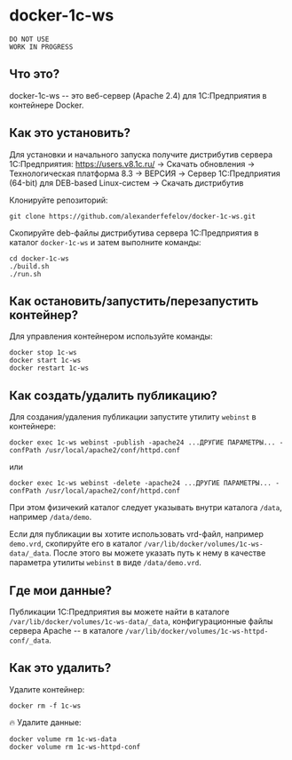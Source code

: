 # docker-1c-ws

    DO NOT USE
    WORK IN PROGRESS

## Что это?

docker-1c-ws -- это веб-сервер (Apache 2.4) для 1С:Предприятия в контейнере Docker.

## Как это установить?

Для установки и начального запуска получите дистрибутив сервера 1С:Предприятия: https://users.v8.1c.ru/ -> Скачать обновления -> Технологическая платформа 8.3 -> ВЕРСИЯ -> Cервер 1С:Предприятия (64-bit) для DEB-based Linux-систем -> Скачать дистрибутив

Клонируйте репозиторий:

    git clone https://github.com/alexanderfefelov/docker-1c-ws.git

Скопируйте deb-файлы дистрибутива сервера 1С:Предприятия в каталог `docker-1c-ws` и затем выполните команды:

    cd docker-1c-ws
    ./build.sh
    ./run.sh

## Как остановить/запустить/перезапустить контейнер?

Для управления контейнером используйте команды:

    docker stop 1c-ws
    docker start 1c-ws
    docker restart 1c-ws

## Как создать/удалить публикацию?

Для создания/удаления публикации запустите утилиту `webinst` в контейнере:

    docker exec 1c-ws webinst -publish -apache24 ...ДРУГИЕ ПАРАМЕТРЫ... -confPath /usr/local/apache2/conf/httpd.conf

или

    docker exec 1c-ws webinst -delete -apache24 ...ДРУГИЕ ПАРАМЕТРЫ... -confPath /usr/local/apache2/conf/httpd.conf

При этом физичекий каталог следует указывать внутри каталога `/data`, например `/data/demo`.

Если для публикации вы хотите использовать vrd-файл, например `demo.vrd`, скопируйте его в каталог `/var/lib/docker/volumes/1c-ws-data/_data`. После этого вы можете указать путь к нему в качестве параметра утилиты `webinst` в виде `/data/demo.vrd`.

## Где мои данные?

Публикации 1С:Предприятия вы можете найти в каталоге `/var/lib/docker/volumes/1c-ws-data/_data`, конфигурационные файлы сервера Apache -- в каталоге `/var/lib/docker/volumes/1c-ws-httpd-conf/_data`.

## Как это удалить?

Удалите контейнер:

    docker rm -f 1c-ws

:fire: Удалите данные:

    docker volume rm 1c-ws-data
    docker volume rm 1c-ws-httpd-conf
